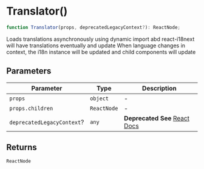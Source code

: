 # Translator()

```ts
function Translator(props, deprecatedLegacyContext?): ReactNode;
```

Loads translations asynchronously using dynamic import abd react-i18next will have translations eventually and update
When language changes in context, the i18n instance will be updated and child components will update

## Parameters

| Parameter                  | Type        | Description                                                                                                                       |
| -------------------------- | ----------- | --------------------------------------------------------------------------------------------------------------------------------- |
| `props`                    | `object`    | -                                                                                                                                 |
| `props.children`           | `ReactNode` | -                                                                                                                                 |
| `deprecatedLegacyContext`? | `any`       | **Deprecated** **See** [React Docs](https://legacy.reactjs.org/docs/legacy-context.html#referencing-context-in-lifecycle-methods) |

## Returns

`ReactNode`
